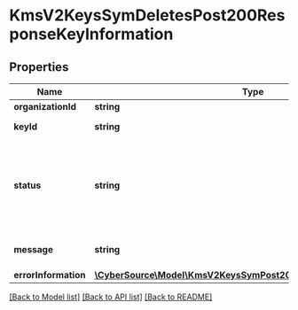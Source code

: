 # KmsV2KeysSymDeletesPost200ResponseKeyInformation

## Properties
Name | Type | Description | Notes
------------ | ------------- | ------------- | -------------
**organizationId** | **string** | Merchant Id | [optional] 
**keyId** | **string** | Key serial number | [optional] 
**status** | **string** | The status of the key.  Possible values:  - FAILED  - ACTIVE  - INACTIVE  - EXPIRED | [optional] 
**message** | **string** | message in case of failed key | [optional] 
**errorInformation** | [**\CyberSource\Model\KmsV2KeysSymPost201ResponseErrorInformation**](KmsV2KeysSymPost201ResponseErrorInformation.md) |  | [optional] 

[[Back to Model list]](../README.md#documentation-for-models) [[Back to API list]](../README.md#documentation-for-api-endpoints) [[Back to README]](../README.md)


